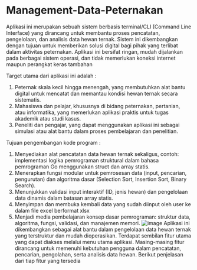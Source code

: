 # Management-Data-Peternakan
Aplikasi ini merupakan sebuah sistem berbasis terminal/CLI (Command Line Interface) yang dirancang untuk membantu proses pencatatan, pengelolaan, dan analisis data hewan ternak. Sistem ini dikembangkan dengan tujuan untuk memberikan solusi digital bagi pihak yang terlibat dalam aktivitas peternakan. Aplikasi ini bersifat ringan, mudah dijalankan pada berbagai sistem operasi, dan tidak memerlukan koneksi internet maupun perangkat keras tambahan

Target utama dari aplikasi ini adalah : 
1)	Peternak skala kecil hingga menengah, yang membutuhkan alat bantu digital untuk mencatat dan memantau kondisi hewan ternak secara sistematis.
2)	Mahasiswa dan pelajar, khususnya di bidang peternakan, pertanian, atau informatika, yang memerlukan aplikasi praktis untuk tugas akademik atau studi kasus.
3)	Peneliti dan pengajar, yang dapat menggunakan aplikasi ini sebagai simulasi atau alat bantu dalam proses pembelajaran dan penelitian.

Tujuan pengembangan kode program  :
1)	Menyediakan alat pencatatan data hewan ternak sekaligus, contoh: implementasi logika pemrograman struktural dalam bahasa pemrograman Go menggunakan struct dan array statis.
2)	Menerapkan fungsi modular untuk pemrosesan data (input, pencarian, pengurutan) dan algoritma dasar (Selection Sort, Insertion Sort, Binary Search).
3)	Menunjukkan validasi input interaktif (ID, jenis hewan) dan pengelolaan data dinamis dalam batasan array statis.
4)	Menyimpan dan membuka kembali data yang sudah diinput oleh user ke dalam file excel berformat xlsx
5)	Menjadi media pembelajaran konsep dasar pemrograman: struktur data, algoritma, fungsi, validasi, dan manajemen memori.
![image](https://github.com/user-attachments/assets/019af9c9-1774-4a8d-9d14-7ac48df51074)
Aplikasi ini dikembangkan sebagai alat bantu dalam pengelolaan data hewan ternak yang terstruktur dan mudah dioperasikan. Terdapat sembilan fitur utama yang dapat diakses melalui menu utama aplikasi. Masing-masing fitur dirancang untuk memenuhi kebutuhan pengguna dalam pencatatan, pencarian, pengolahan, serta analisis data hewan. Berikut penjelasan dari tiap fitur yang tersedia

